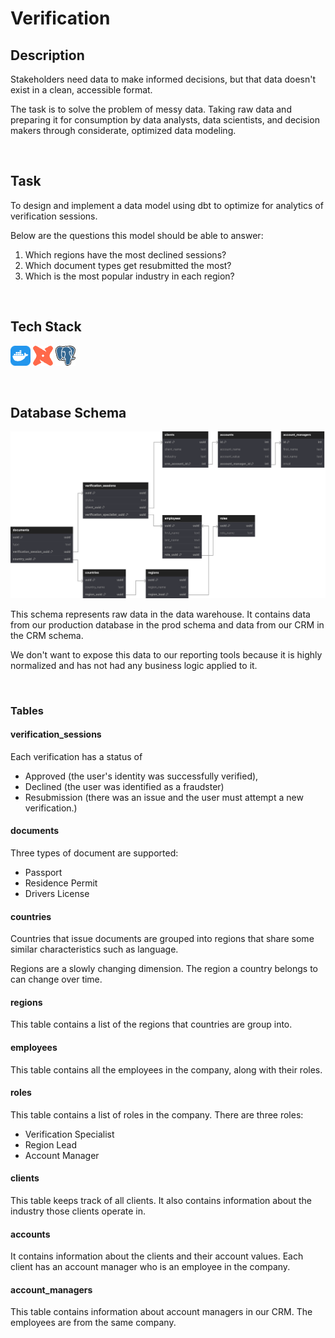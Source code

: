 # Verification

## Description
Stakeholders need data to make informed decisions, but that data doesn't exist in a clean, accessible format. 

The task is to solve the problem of messy data. Taking raw data and preparing it for consumption by data analysts, data scientists, and decision makers through considerate, optimized data modeling.

<br>

## Task
To design and implement a data model using dbt to optimize for analytics of verification sessions.

Below are the questions this model should be able to answer:
1. Which regions have the most declined sessions?
2. Which document types get resubmitted the most?
3. Which is the most popular industry in each region?

<br>

## Tech Stack
![Docker](./media/docker-icon.png)
![dbt](./media/dbt-icon.png)
![PostgresSQl](./media/postgresql-icon.png)

<br>

## Database Schema
![schema](./media/Verification.svg)

This schema represents raw data in the data warehouse. It contains data from our production database in the prod schema and data from our CRM in the CRM schema. 

We don't want to expose this data to our reporting tools because it is highly normalized and has not had any business logic applied to it.

<br>

### Tables
#### verification_sessions
Each verification has a status of 
- Approved (the user's identity was successfully verified), 
- Declined (the user was identified as a fraudster)
- Resubmission (there was an issue and the user must attempt a new verification.)

#### documents
Three types of document are supported: 
- Passport
- Residence Permit
- Drivers License

#### countries
Countries that issue documents are grouped into regions that share some similar characteristics such as language. 

Regions are a slowly changing dimension. The region a country belongs to can change over time. 

#### regions
This table contains a list of the regions that countries are group into. 

#### employees
This table contains all the employees in the company, along with their roles.

#### roles
This table contains a list of roles in the company. There are three roles: 
- Verification Specialist
- Region Lead
- Account Manager

#### clients
This table keeps track of all clients. It also contains information about the industry those clients operate in.

#### accounts
It contains information about the clients and their account values. Each client has an account manager who is an employee in the company.

#### account_managers
This table contains information about account managers in our CRM. The employees are from the same company.
